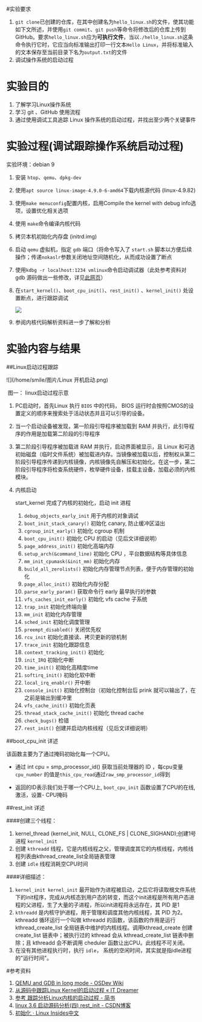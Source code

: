 #实验要求

1. `git clone`已创建的仓库，在其中创建名为`hello_linux.sh`的文件，使其功能如下文所述，并使用`git commit`、`git push`等命令将修改后的仓库上传到GitHub。要求`hello_linux.sh`应为**可执行文件**，当以`./hello_linux.sh`这条命令执行它时，它应当向标准输出打印一行文本`Hello Linux`，并将标准输入的文本保存至当前目录下名为`output.txt`的文件
2. 调试操作系统的启动过程

# 实验目的

1. 了解学习Linux操作系统
2. 学习 git 、GitHub 使用流程
3. 通过使用调试工具追踪 Linux 操作系统的启动过程，并找出至少两个关键事件

# 实验过程(调试跟踪操作系统启动过程)

实验环境：debian 9

1. 安装 `htop`、`qemu`、`dpkg-dev`

2. 使用`apt source linux-image-4.9.0-6-amd64`下载内核源代码 (linux-4.9.82)

3. 使用`make menuconfig`配置内核，启用Compile the kernel with debug info选项，设置优化相关选项

4. 使用 `make`命令编译内核代码

5. 拷贝本机初始化内存盘 (initrd.img)

6. 启动 `qemu` 虚拟机，指定 `gdb` 端口（将命令写入了 `start.sh` 脚本以方便后续操作；传递`nokaslr`参数关闭地址空间随机化，从而成功设置了断点

7. 使用`kdbg -r localhost:1234 vmlinux`命令启动调试器（此处参考资料对 gdb 源码做出一些修改，详见[此网页](https://wiki.osdev.org/QEMU_and_GDB_in_long_mode)）

8. 在`start_kernel()`、`boot_cpu_init()`、`rest_init()` 、`kernel_init()` 处设置断点，进行跟踪调试

   ![](/home/smile/图片/设置断点及调试.png)

9. 参阅内核代码解析资料进一步了解和分析

# 实验内容与结果

##Linux启动过程跟踪

![](/home/smile/图片/Linux 开机启动.png)

​                                                                         图一： linux启动过程示意

1. PC启动时，首先Linux 执行 `BIOS` 中的代码， BIOS 运行时会按照CMOS的设置定义的顺序来搜索处于活动状态并且可以引导的设备。


2. 当一个启动设备被发现，第一阶段引导程序被加载到 RAM 并执行，此引导程序的作用是加载第二阶段的引导程序
3. 第二阶段引导程序被加载进 RAM 并执行，启动界面被显示，且 Linux 和可选初始磁盘（临时文件系统）被加载进内存。当镜像被加载以后，控制权从第二阶段引导程序传递到内核镜像，内核镜像先自解压和初始化。在这一步，第二阶段引导程序将检查系统硬件，枚举硬件设备，挂载主设备，加载必须的内核模块。
4. 内核启动

   start_kernel 完成了内核的初始化，启动 init 进程
   1. `debug_objects_early_init` 用于内核的对象调试
   2. `boot_init_stack_canary()` 初始化 canary, 防止缓冲区溢出
   3. `cgroup_init_early()` 初始化 cgroup 机制
   4. `boot_cpu_init()` 初始化 CPU 的启动（见后文详细说明）
   5. `page_address_init()` 初始化高端内存
   6. `setup_arch(&command_line)` 初始化 CPU ，平台数据结构等具体信息
   7. `mm_init_cpumask(&init_mm)` 初始化内存
   8. `build_all_zerolists()` 初始化内存管理节点列表，便于内存管理的初始化
   9. `page_alloc_init()` 初始化内存分配
   10. `parse_early_param()` 获取命令行 early 最早执行的参数
   11. `vfs_caches_init_early()` 初始化 vfs  cache 子系统
   12. `trap_init` 初始化终端向量
   13. `mm_init` 初始化内存管理
   14. `sched_init` 初始化调度管理
   15. `preempt_disabled()` 关闭优先权
   16. `rcu_init` 初始化直接读、拷贝更新的锁机制
   17. `trace_init` 初始化跟踪信息
   18. `context_tracking_init()` 初始化
   19. `init_IRQ` 初始化中断
   20. `time_init()` 初始化高精度time
   21. `softirq_init()` 初始化软中断
   22. `local_irq_enablr()` 开中断
   23. `console_init()` 初始化控制台（初始化控制台后 prink 就可以输出了，在之前是输出到缓冲里
   24. `vfs_cache_init()` 初始化页表
   25. `thread_stack_cache_init()` 初始化 thread cache 
   26. `check_bugs()` 检错
   27. `rest_init()`  创建并启动内核线程（见后文详细说明）

##boot_cpu_init 详述

该函数主要为了通过掩码初始化每一个CPU。

- 通过 int cpu = smp_processor_id() 获取当前处理器的 ID ，每cpu变量`cpu_number` 的值是`this_cpu_read`通过`raw_smp_processor_id`得到


- 返回的ID表示我们处于哪一个CPU上, `boot_cpu_init` 函数设置了CPU的在线, 激活，设置- CPU掩码

##rest_init 详述

####创建三个线程：

1. kernel_thread (kernel_init, NULL, CLONE_FS | CLONE_SIGHAND);创建1号进程 `kernel_init`
2. 创建 `kthreadd` 线程，它是内核线程之父，管理调度其它的内核线程，内核线程列表由kthread_create_list全局链表管理
3. 创建 `idle` 线程消耗空CPU时间

####详细描述：

1. `kernel_init kernel_init` 最开始作为进程被启动，之后它将读取根文件系统下的init程序，完成从内核态到用户态的转变，而这个init进程是所有用户态进程的父进程，生了大量的子进程，所以init进程将永远存在，其 PID 是1
2. `kthreadd` 是内核守护进程，用于管理和调度其他内核线程，其 PID 为2。kthreadd 循环运行一个叫做 kthreadd 的函数，该函数的作用是运行 kthread_create_list 全局链表中维护的内核线程。调用kthread_create 创建 create_list 链表中；被执行过的 kthread 会从 kthread_create_list 链表中删除；且 kthreadd 会不断调用 cheduler 函数让出CPU。此线程不可关闭。
3. 在没有其他进程执行时，执行 `idle`， 系统的空闲时间，其实就是指idle进程 的"运行时间"。

#参考资料

1. [QEMU and GDB in long mode - OSDev Wiki](https://wiki.osdev.org/QEMU_and_GDB_in_long_mode)
2. [从源码中跟踪Linux Kernel的启动过程 « IT Dreamer](http://burningcodes.net/%E4%BB%8E%E6%BA%90%E7%A0%81%E4%B8%AD%E8%B7%9F%E8%B8%AAlinux-kernel%E7%9A%84%E5%90%AF%E5%8A%A8%E8%BF%87%E7%A8%8B/)
3. [参考  跟踪分析Linux内核的启动过程 - 简书](https://www.jianshu.com/p/c50563d5d999)
4. [linux 3.6 启动源码分析(四) rest_init - CSDN博客](https://blog.csdn.net/qing_ping/article/details/17351933)
5. [初始化 · Linux ­Insides­中文](https://xinqiu.gitbooks.io/linux-insides-cn/content/Initialization/)